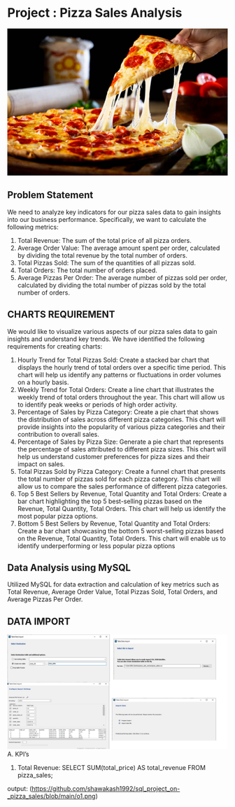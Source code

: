 # Project : Pizza Sales Analysis
![img1](https://github.com/shawakash1992/sql_project_on-_pizza_sales/blob/main/pizza.jpg)


## Problem Statement

We need to analyze key indicators for our pizza sales data to gain insights into our business performance. Specifically, we want to calculate the following metrics:
1.	Total Revenue: The sum of the total price of all pizza orders.
2.	Average Order Value: The average amount spent per order, calculated by dividing the total revenue by the total number of orders.
3.	Total Pizzas Sold: The sum of the quantities of all pizzas sold.
4.	Total Orders: The total number of orders placed.
5.	Average Pizzas Per Order: The average number of pizzas sold per order, calculated by dividing the total number of pizzas sold by the total number of orders.

## CHARTS REQUIREMENT

We would like to visualize various aspects of our pizza sales data to gain insights and understand key trends. We have identified the following requirements for creating charts:
1. Hourly Trend for Total Pizzas Sold: Create a stacked bar chart that displays the hourly trend of total orders over a specific time period. This chart will help us identify any patterns or fluctuations in order volumes on a hourly basis.
2. Weekly Trend for Total Orders: Create a line chart that illustrates the weekly trend of total orders throughout the year. This chart will allow us to identify peak weeks or periods of high order activity.
3. Percentage of Sales by Pizza Category: Create a pie chart that shows the distribution of sales across different pizza categories. This chart will provide insights into the popularity of various pizza categories and their contribution to overall sales.
4. Percentage of Sales by Pizza Size: Generate a pie chart that represents the percentage of sales attributed to different pizza sizes. This chart will help us understand customer preferences for pizza sizes and their impact on sales.
5. Total Pizzas Sold by Pizza Category: Create a funnel chart that presents the total number of pizzas sold for each pizza category. This chart will allow us to compare the sales performance of different pizza categories.
6. Top 5 Best Sellers by Revenue, Total Quantity and Total Orders: Create a bar chart highlighting the top 5 best-selling pizzas based on the Revenue, Total Quantity, Total Orders. This chart will help us identify the most popular pizza options.
7. Bottom 5 Best Sellers by Revenue, Total Quantity and Total Orders: Create a bar chart showcasing the bottom 5 worst-selling pizzas based on the Revenue, Total Quantity, Total Orders. This chart will enable us to identify underperforming or less popular pizza options

## Data Analysis using MySQL
Utilized MySQL for data extraction and calculation of key metrics such as Total Revenue, Average Order Value, Total Pizzas Sold, Total Orders, and Average Pizzas Per Order.

## DATA IMPORT
![img1](https://github.com/shawakash1992/sql_project_on-_pizza_sales/blob/main/sql%20all.png)
A.	KPI’s
1.	Total Revenue: 
SELECT SUM(total_price) AS total_revenue FROM pizza_sales;

output: (https://github.com/shawakash1992/sql_project_on-_pizza_sales/blob/main/o1.png)
